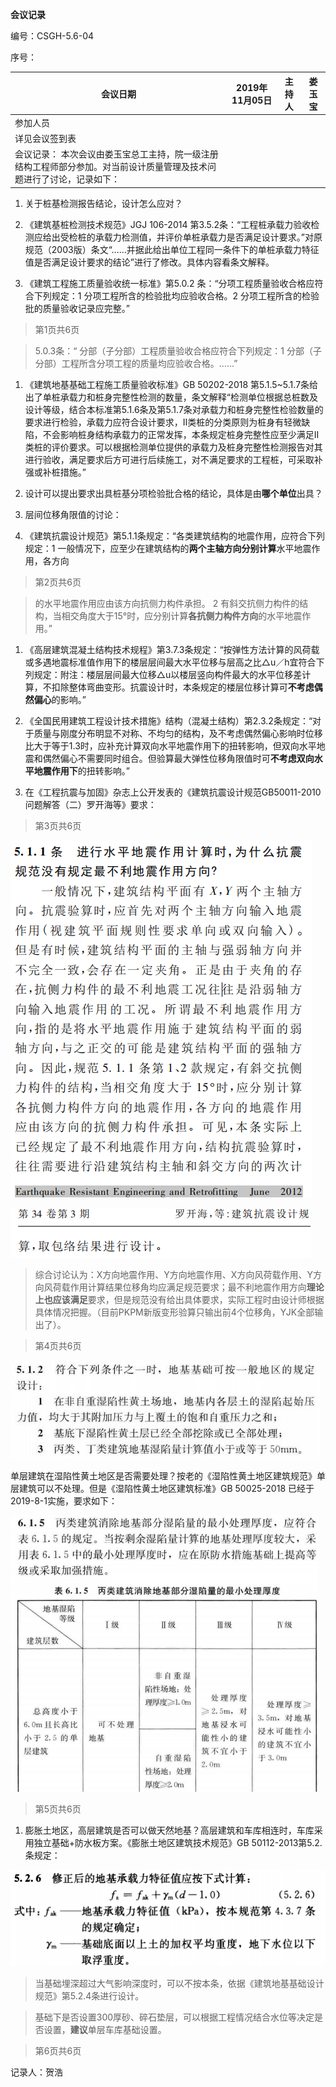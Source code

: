 **会议记录**

编号：CSGH-5.6-04

序号：

| 会议日期                                                                                                              | 2019年11月05日 | 主持人 | 娄玉宝 |
|-----------------------------------------------------------------------------------------------------------------------|----------------|--------|--------|
| 参加人员                                                                                                              |                |        |        |
| 详见会议签到表                                                                                                        |                |        |        |
| 会议记录： 本次会议由娄玉宝总工主持，院一级注册结构工程师部分参加。对当前设计质量管理及技术问题进行了讨论，记录如下： |                |        |        |

1.  关于桩基检测报告结论，设计怎么应对？

2.  《建筑基桩检测技术规范》JGJ 106-2014
    第3.5.2条：“工程桩承载力验收检测应给出受检桩的承载力检测值，并评价单桩承载力是否满足设计要求。”对原规范（2003版）条文“……并据此给出单位工程同一条件下的单桩承载力特征值是否满足设计要求的结论”进行了修改。具体内容看条文解释。

3.  《建筑工程施工质量验收统一标准》第5.0.2
    条：“分项工程质量验收合格应符合下列规定：1
    分项工程所含的检验批均应验收合格。2
    分项工程所含的检验批的质量验收记录应完整。”

>   第1页共6页

>   5.0.3条：“ 分部（子分部）工程质量验收合格应符合下列规定：1
>   分部（子分部）工程所含分项工程的质量均应验收合格。……”

1.  《建筑地基基础工程施工质量验收标准》GB 50202-2018
    第5.1.5\~5.1.7条给出了单桩承载力和桩身完整性检测的数量，条文解释“检测单位根据总桩数及设计等级，结合本标准第5.1.6条及第5.1.7条对承载力和桩身完整性检验数量的要求进行检验，承载力应符合设计要求，Ⅱ类桩的分类原则为桩身有轻微缺陷，不会影响桩身结构承载力的正常发挥，本条规定桩身完整性应至少满足Ⅱ类桩的评价要求。可以根据检测单位提供的承载力及桩身完整性检测报告对其进行验收，满足要求后方可进行后续施工，对不满足要求的工程桩，可采取补强或补桩措施。”

2.  设计可以提出要求出具桩基分项检验批合格的结论，具体是由**哪个单位**出具？

3.  层间位移角限值的讨论：

4.  《建筑抗震设计规范》第5.1.1条规定：“各类建筑结构的地震作用，应符合下列规定：1
    一般情况下，应至少在建筑结构的**两个主轴方向分别计算**水平地震作用，各方向

>   第2页共6页

>   的水平地震作用应由该方向抗侧力构件承担。 2
>   有斜交抗侧力构件的结构，当相交角度大于15°时，应分别计算**各抗侧力构件方向**的水平地震作用。”

1.  《高层建筑混凝土结构技术规程》第3.7.3条规定：“按弹性方法计算的风荷载或多遇地震标准值作用下的楼层层间最大水平位移与层高之比△u／h宜符合下列规定：附注：楼层层间最大位移△u以楼层竖向构件最大的水平位移差计算，不扣除整体弯曲变形。抗震设计时，本条规定的楼层位移计算可**不考虑偶然偏心**的影响。”

2.  《全国民用建筑工程设计技术措施》结构（混凝土结构）第2.3.2条规定：“对于质量与刚度分布明显不对称、不均匀的结构，及不考虑偶然偏心影响时位移比大于等于1.3时，应补充计算双向水平地震作用下的扭转影响，但双向水平地震和偶然偏心不需要同时组合。但验算最大弹性位移角限值时可**不考虑双向水平地震作用下**的扭转影响。”

3.  在《工程抗震与加固》杂志上公开发表的《建筑抗震设计规范GB50011-2010问题解答（二）罗开海等》要求：

>   第3页共6页

![](9960ff3c8c0128f04ee39d30b8817409.png)

![](a166c8811c2685c9f51492b1383027ba.png)

>   综合讨论认为：X方向地震作用、Y方向地震作用、X方向风荷载作用、Y方向风荷载作用计算结果位移角均应满足规范要求；最不利地震作用方向**理论上也应该满足**要求，但是规范没有给出具体要求，实际工程时由设计师根据具体情况把握。（目前PKPM新版变形验算只输出前4个位移角，YJK全部输出了）。

>   第4页共6页

![](64716a838d21d0e3235462e539cf0907.jpg)

单层建筑在湿陷性黄土地区是否需要处理？按老的《湿陷性黄土地区建筑规范》单层建筑可以不处理。但是《湿陷性黄土地区建筑标准》GB
50025-2018 已经于2019-8-1实施，要求如下：

![](94c397a44a297e1301df27c698c43668.png)

>   第5页共6页

1.  膨胀土地区，高层建筑是否可以做天然地基？高层建筑和车库相连时，车库采用独立基础+防水板方案。《膨胀土地区建筑技术规范》GB
    50112-2013第5.2.条规定：

![](a2689d61a4c054c134b5671923d4ecf0.png)

>   当基础埋深超过大气影响深度时，可以不按本条，依据《建筑地基基础设计规范》第5.2.4条进行设计。

>   基础下是否设置300厚砂、碎石垫层，可以根据工程情况结合水位等决定是否设置，**建议**单层车库基础设置。

>   第6页共6页

记录人：贺浩
